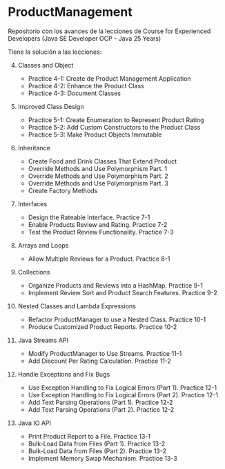 # ProductManagement
Repositorio con los avances de la lecciones de Course for Experienced Developers (Java SE Developer OCP - Java 25 Years)

Tiene la solución a las lecciones:

4. Classes and Object
   * Practice 4-1: Create de Product Management Application
   * Practice 4-2: Enhance the Product Class
   * Practice 4-3: Document Classes

5. Improved Class Design
   * Practice 5-1: Create Enumeration to Represent Product Rating
   * Practice 5-2: Add Custom Constructors to the Product Class
   * Practice 5-3: Make Product Objects Immutable

6. Inheritance
   * Create Food and Drink Classes That Extend Product
   * Override Methods and Use Polymorphism Part. 1
   * Override Methods and Use Polymorphism Part. 2
   * Override Methods and Use Polymorphism Part. 3
   * Create Factory Methods

7. Interfaces
   * Design the Rateable Interface. Practice 7-1
   * Enable Products Review and Rating. Practice 7-2
   * Test the Product Review Functionality. Practice 7-3

8. Arrays and Loops
   * Allow Multiple Reviews for a Product. Practice 8-1

9. Collections
   * Organize Products and Reviews into a HashMap. Practice 9-1
   * Implement Review Sort and Product Search Features. Practice 9-2

10. Nested Classes and Lambda Expressions
    * Refactor ProductManager to use a Nested Class. Practice 10-1
    * Produce Customized Product Reports. Practice 10-2

11. Java Streams API
    * Modify ProductManager to Use Streams. Practice 11-1
    * Add Discount Per Rating Calculation. Practice 11-2

12. Handle Exceptions and Fix Bugs
    * Use Exception Handling to Fix Logical Errors (Part 1). Practice 12-1
    * Use Exception Handling to Fix Logical Errors (Part 2). Practice 12-1
    * Add Text Parsing Operations (Part 1). Practice 12-2
    * Add Text Parsing Operations (Part 2). Practice 12-2

13. Java IO API
    * Print Product Report to a File. Practice 13-1
    * Bulk-Load Data from Files (Part 1). Practice 13-2
    * Bulk-Load Data from Files (Part 2). Practice 13-2
    * Implement Memory Swap Mechanism. Practice 13-3
